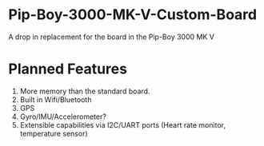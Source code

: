# Pip-Boy-3000-MK-V-Custom-Board
A drop in replacement for the board in the Pip-Boy 3000 MK V


# Planned Features
1. More memory than the standard board.
2. Built in Wifi/Bluetooth
3. GPS
4. Gyro/IMU/Accelerometer?
5. Extensible capabilities via I2C/UART ports (Heart rate monitor, temperature sensor)
